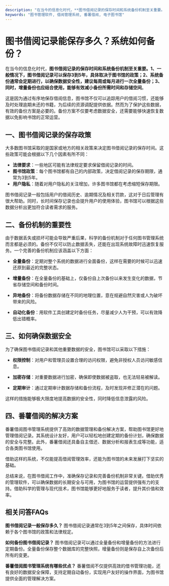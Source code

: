 ```yaml
---
description: "在当今的信息化时代，**图书借阅记录的保存时间和系统备份机制至关重要。1、一般情况下，图书借阅记录可以保存3到5年，具体取决于图书馆的政策；2、系统备份通常会定期进行，以确保数据安全性，建议每周或每月进行一次全量备份；3、同时，增量备份也应结合使用，能够有效减小备份所需时间和存储空间**。"
keywords: "图书管理软件, 借阅管理系统, 番薯借阅, 电子图书馆"
---
```

# 图书借阅记录能保存多久？系统如何备份？

在当今的信息化时代，**图书借阅记录的保存时间和系统备份机制至关重要。1、一般情况下，图书借阅记录可以保存3到5年，具体取决于图书馆的政策；2、系统备份通常会定期进行，以确保数据安全性，建议每周或每月进行一次全量备份；3、同时，增量备份也应结合使用，能够有效减小备份所需时间和存储空间**。

这是因为通过有序地保存借阅信息，图书馆不仅可以追踪用户的借阅习惯，还能够及时处理逾期未还的书籍，为后续的资源调配提供依据。然而为了保护这些数据，有效的备份方案是必要的。备份方案不仅要考虑数据安全，还需要能够快速恢复数据以免影响书馆的正常运营。

## 一、图书借阅记录的保存政策

大多数图书馆采取的是国家或地方的相关政策来决定图书借阅记录的保存时间。这些政策可能会根据以下几个因素有所不同：

- **法律要求**：一些地区可能有法律规定要求保留借阅记录的时间。
- **图书馆政策**：每个图书馆都有自己的内部政策，决定借阅记录的保存期限，通常为3到5年。
- **用户隐私**：随着对用户隐私的关注增加，许多图书馆都在考虑缩短保存期限。

图书借阅记录一般包括用户的借阅历史、逾期情况及相关罚款，这对于日后管理有很大帮助。同时，长时间保存记录也会提升用户的使用体验，图书馆可以根据这些数据分析出更加符合读者需求的服务。

## 二、备份机制的重要性

由于数据丢失或损坏可能会导致严重后果，科学的备份机制对于任何图书管理系统而言都是必须的。备份不仅可以防止数据丢失，还能在出现系统故障时迅速恢复服务。一个完善的备份机制应该涵盖以下方面：

- **全量备份**：定期对整个系统的数据进行全面备份，这样在需要的时候可以迅速还原到最近的完整状态。
  
- **增量备份**：在全量备份的基础上，仅备份自上次备份以来发生变化的数据，节省存储空间和备份时间。

- **异地备份**：将备份数据存储在不同的地理位置，意在规避自然灾害或人为破坏带来的风险。

- **自动化备份**：用软件工具创建定时备份任务，尽量减少人为干预，可以有效降低出错概率。

## 三、如何确保数据安全

为了确保图书借阅记录和其他重要数据的安全，图书馆可以采取以下措施：

- **权限控制**：对用户和管理员设置合理的访问权限，避免非授权人员访问敏感信息。
  
- **加密存储**：对重要数据进行加密，确保即使数据被盗取，也无法轻易被解读。

- **定期审计**：通过定期审计数据存储和备份流程，及时发现并修正潜在的问题。

这样的措施能够极大限度地提高数据的安全性，同时降低信息泄露的风险。

## 四、番薯借阅的解决方案

番薯借阅图书管理系统提供了高效的数据管理和备份解决方案，帮助图书馆更好地管理借阅记录。其系统设计友好，用户可以轻松地创建定期的备份计划，确保数据的安全与完整。此外，番薯借阅还具备自主借还、数据分析和报表生成等功能，适合各类图书馆使用。

借助这样的系统，不仅能提高借阅管理效率，还能为图书馆的未来发展打下坚实的基础。

总结来说，在图书借阅工作中，准确保存记录和完善备份机制非常关键。借助优秀的管理软件，可以确保数据的长期安全与可用，为图书馆的运营提供强有力的支持。借助科学的管理与现代技术，图书馆能够更好地服务于读者，提升其价值和效率。

## 相关问答FAQs

**图书借阅记录一般保存多久？**
图书借阅记录通常在3到5年之间保存，具体时间依赖于各个图书馆的政策和法律规定。

**如何备份图书借阅记录？**
图书借阅记录可以通过全量备份和增量备份的方法进行定期备份。全量备份保存整个数据库的完整快照，增量备份则是保存自上次备份后所有的变更。

**番薯借阅图书管理系统有哪些优点？**
番薯借阅不仅提供高效的借书管理功能，还有良好的数据安全保障，支持定期自动备份，实现用户友好的操作界面，为图书馆提供全面的管理解决方案。
